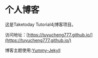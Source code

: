 # 个人博客

这是Taketoday Tutorial4j博客项目。


访问地址：[https://tuyucheng777.github.io/](https://tuyucheng777.github.io/)


博客主题使用:[Yummy-Jekyll](https://github.com/DONGChuan/Yummy-Jekyll)

